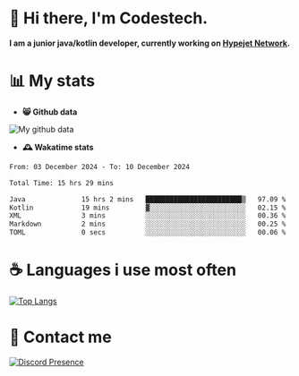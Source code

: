 # 👋 Hi there, I'm Codestech.
**I am a junior java/kotlin developer, currently working on [Hypejet Network](https://github.com/Hypejet).**

# 📊 My stats
- **😸 Github data**

![My github data](https://github-readme-stats.vercel.app/api?username=Codestech1&count_private=true&include_all_commits=true&theme=codeSTACKr)

- **🕰️ Wakatime stats**
<!--START_SECTION:waka-->

```txt
From: 03 December 2024 - To: 10 December 2024

Total Time: 15 hrs 29 mins

Java              15 hrs 2 mins   ████████████████████████▒   97.09 %
Kotlin            19 mins         ▓░░░░░░░░░░░░░░░░░░░░░░░░   02.15 %
XML               3 mins          ░░░░░░░░░░░░░░░░░░░░░░░░░   00.36 %
Markdown          2 mins          ░░░░░░░░░░░░░░░░░░░░░░░░░   00.25 %
TOML              0 secs          ░░░░░░░░░░░░░░░░░░░░░░░░░   00.06 %
```

<!--END_SECTION:waka-->

# ☕ Languages i use most often
[![Top Langs](https://github-readme-stats.vercel.app/api/top-langs/?username=Codestech1&layout=compact&langs_count=8&exclude_repo=window5000.github.io&theme=codeSTACKr)](https://github.com/anuraghazra/github-readme-stats)

# 💬 Contact me
[![Discord Presence](https://lanyard.cnrad.dev/api/650718742157852740)](https://discord.com/users/650718742157852740)
</br>
